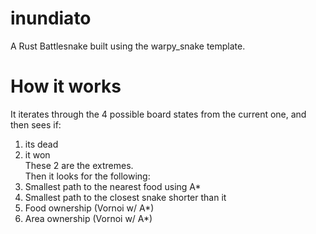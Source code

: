 # inundiato
A Rust Battlesnake built using the warpy_snake template.

# How it works
It iterates through the 4 possible board states from the current one, and then sees if:
1. its dead
2. it won   
These 2 are the extremes.  
Then it looks for the following:  
1. Smallest path to the nearest food using A*
2. Smallest path to the closest snake shorter than it
3. Food ownership (Vornoi w/ A*)
4. Area ownership (Vornoi w/ A*)